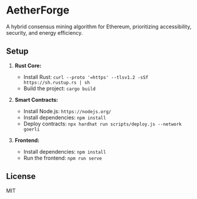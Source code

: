 # AetherForge

A hybrid consensus mining algorithm for Ethereum, prioritizing accessibility, security, and energy efficiency.

## Setup

1. **Rust Core:**
   - Install Rust: `curl --proto '=https' --tlsv1.2 -sSf https://sh.rustup.rs | sh`
   - Build the project: `cargo build`

2. **Smart Contracts:**
   - Install Node.js: `https://nodejs.org/`
   - Install dependencies: `npm install`
   - Deploy contracts: `npx hardhat run scripts/deploy.js --network goerli`

3. **Frontend:**
   - Install dependencies: `npm install`
   - Run the frontend: `npm run serve`

## License

MIT